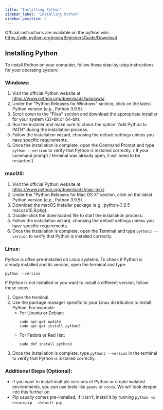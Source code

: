 ```yaml
---
title: "Installing Python"
sidebar_label: "Installing Python"
sidebar_position: 2
---
```


Official instructions are available on the python wiki: https://wiki.python.org/moin/BeginnersGuide/Download

Installing Python
------------------

To install Python on your computer, follow these step-by-step instructions for your operating system:

### Windows:

1. Visit the official Python website at https://www.python.org/downloads/windows/.
2. Under the "Python Releases for Windows" section, click on the latest Python version (e.g., Python 3.9.5).
3. Scroll down to the "Files" section and download the appropriate installer for your system (32-bit or 64-bit).
4. Run the installer and make sure to check the option "Add Python to PATH" during the installation process.
5. Follow the installation wizard, choosing the default settings unless you have specific requirements.
6. Once the installation is complete, open the Command Prompt and type `python --version` to verify that Python is installed correctly. ( If your command prompt / terminal was already open, it will need to be restarted.)

### macOS:

1. Visit the official Python website at https://www.python.org/downloads/mac-osx/.
2. Under the "Python Releases for Mac OS X" section, click on the latest Python version (e.g., Python 3.9.5).
3. Download the macOS installer package (e.g., python-3.9.5-macosx10.9.pkg).
4. Double-click the downloaded file to start the installation process.
5. Follow the installation wizard, choosing the default settings unless you have specific requirements.
6. Once the installation is complete, open the Terminal and type `python3 --version` to verify that Python is installed correctly.

### Linux:

Python is often pre-installed on Linux systems. To check if Python is already installed and its version, open the terminal and type:

```
python --version
```

If Python is not installed or you want to install a different version, follow these steps:

1. Open the terminal.
2. Use the package manager specific to your Linux distribution to install Python. For example:
   - For Ubuntu or Debian:
     ```
     sudo apt-get update
     sudo apt-get install python3
     ```
   - For Fedora or Red Hat:
     ```
     sudo dnf install python3
     ```
3. Once the installation is complete, type `python3 --version` in the terminal to verify that Python is installed correctly.

### Additional Steps (Optional):

- If you want to install multiple versions of Python or create isolated environments, you can use tools like `pyenv` or `conda`. We will look deeper into this further on.
- Pip usually comes pre-installed, if it isn't, install it by running `python -m ensurepip --default-pip`.